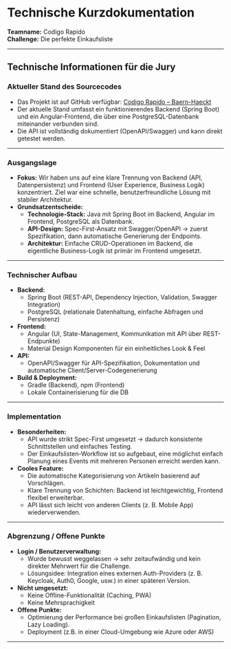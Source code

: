 # Technische Kurzdokumentation

**Teamname:** Codigo Rapido  
**Challenge:** Die perfekte Einkaufsliste

---

## Technische Informationen für die Jury

### Aktueller Stand des Sourcecodes

- Das Projekt ist auf GitHub
  verfügbar: [Codigo Rapido – Baern-Haeckt](https://github.com/Schuebi23/Baern-Haeckt-codigo-rapido)
- Der aktuelle Stand umfasst ein funktionierendes Backend (Spring Boot) und ein Angular-Frontend, die über eine
  PostgreSQL-Datenbank miteinander verbunden sind.
- Die API ist vollständig dokumentiert (OpenAPI/Swagger) und kann direkt getestet werden.

---

### Ausgangslage

- **Fokus:** Wir haben uns auf eine klare Trennung von Backend (API, Datenpersistenz) und Frontend (User Experience,
  Business Logik) konzentriert. Ziel war eine schnelle, benutzerfreundliche Lösung mit stabiler Architektur.
- **Grundsatzentscheide:**
    - **Technologie-Stack:** Java mit Spring Boot im Backend, Angular im Frontend, PostgreSQL als Datenbank.
    - **API-Design:** Spec-First-Ansatz mit Swagger/OpenAPI → zuerst Spezifikation, dann automatische Generierung der
      Endpoints.
    - **Architektur:** Einfache CRUD-Operationen im Backend, die eigentliche Business-Logik ist primär im Frontend
      umgesetzt.

---

### Technischer Aufbau

- **Backend:**
    - Spring Boot (REST-API, Dependency Injection, Validation, Swagger Integration)
    - PostgreSQL (relationale Datenhaltung, einfache Abfragen und Persistenz)
- **Frontend:**
    - Angular (UI, State-Management, Kommunikation mit API über REST-Endpunkte)
    - Material Design Komponenten für ein einheitliches Look & Feel
- **API:**
    - OpenAPI/Swagger für API-Spezifikation, Dokumentation und automatische Client/Server-Codegenerierung
- **Build & Deployment:**
    - Gradle (Backend), npm (Frontend)
    - Lokale Containerisierung für die DB

---

### Implementation

- **Besonderheiten:**
    - API wurde strikt Spec-First umgesetzt → dadurch konsistente Schnittstellen und einfaches Testing.
    - Der Einkaufslisten-Workflow ist so aufgebaut, eine möglichst einfach Planung eines Events mit mehreren Personen
      erreicht werden kann.
- **Cooles Feature:**
    - Die automatische Kategorisierung von Artikeln basierend auf Vorschlägen.
    - Klare Trennung von Schichten: Backend ist leichtgewichtig, Frontend flexibel erweiterbar.
    - API lässt sich leicht von anderen Clients (z. B. Mobile App) wiederverwenden.

---

### Abgrenzung / Offene Punkte

- **Login / Benutzerverwaltung:**
    - Wurde bewusst weggelassen → sehr zeitaufwändig und kein direkter Mehrwert für die Challenge.
    - Lösungsidee: Integration eines externen Auth-Providers (z. B. Keycloak, Auth0, Google, usw.) in einer späteren
      Version.
- **Nicht umgesetzt:**
    - Keine Offline-Funktionalität (Caching, PWA)
    - Keine Mehrsprachigkeit
- **Offene Punkte:**
    - Optimierung der Performance bei großen Einkaufslisten (Pagination, Lazy Loading).
    - Deployment (z.B. in einer Cloud-Umgebung wie Azure oder AWS)

---
